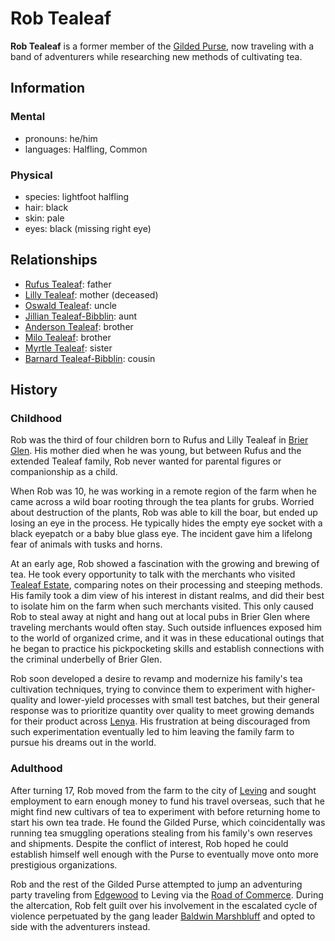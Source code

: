 # Rob Tealeaf

**Rob Tealeaf** is a former member of the [Gilded Purse](../../gilded-purse/gilded-purse.md), now traveling with a band of adventurers while researching new methods of cultivating tea.

## Information

### Mental

- pronouns: he/him
- languages: Halfling, Common

### Physical

- species: lightfoot halfling
- hair: black
- skin: pale
- eyes: black (missing right eye)

## Relationships

- [Rufus Tealeaf](../../tealeaf-estate/members/rufus-tealeaf.md): father
- [Lilly Tealeaf](../../tealeaf-estate/members/lilly-tealeaf.md): mother (deceased)
- [Oswald Tealeaf](../../tealeaf-estate.md/members/oswald-tealeaf.md): uncle
- [Jillian Tealeaf-Bibblin](../../tealeaf-estate.md/members/jillian-tealeaf-bibblin.md): aunt
- [Anderson Tealeaf](../../tealeaf-estate.md/members/anderson-tealeaf.md): brother
- [Milo Tealeaf](../../tealeaf-estate.md/members/milo-tealeaf.md): brother
- [Myrtle Tealeaf](../../tealeaf-estate.md/members/myrtle-tealeaf.md): sister
- [Barnard Tealeaf-Bibblin](../../tealeaf-estate.md/members/barnard-tealeaf-bibblin.md): cousin

## History

### Childhood

Rob was the third of four children born to Rufus and Lilly Tealeaf in [Brier Glen](../../../societies/esterfell-accord/brier-glen.md). His mother died when he was young, but between Rufus and the extended Tealeaf family, Rob never wanted for parental figures or companionship as a child.

When Rob was 10, he was working in a remote region of the farm when he came across a wild boar rooting through the tea plants for grubs. Worried about destruction of the plants, Rob was able to kill the boar, but ended up losing an eye in the process. He typically hides the empty eye socket with a black eyepatch or a baby blue glass eye. The incident gave him a lifelong fear of animals with tusks and horns.

At an early age, Rob showed a fascination with the growing and brewing of tea. He took every opportunity to talk with the merchants who visited [Tealeaf Estate](../../tealeaf-estate/tealeaf-estate.md), comparing notes on their processing and steeping methods. His family took a dim view of his interest in distant realms, and did their best to isolate him on the farm when such merchants visited. This only caused Rob to steal away at night and hang out at local pubs in Brier Glen where traveling merchants would often stay. Such outside influences exposed him to the world of organized crime, and it was in these educational outings that he began to practice his pickpocketing skills and establish connections with the criminal underbelly of Brier Glen.

Rob soon developed a desire to revamp and modernize his family's tea cultivation techniques, trying to convince them to experiment with higher-quality and lower-yield processes with small test batches, but their general response was to prioritize quantity over quality to meet growing demands for their product across [Lenya](../../../mote/esterfell/lenya/lenya.md). His frustration at being discouraged from such experimentation eventually led to him leaving the family farm to pursue his dreams out in the world.

### Adulthood

After turning 17, Rob moved from the farm to the city of [Leving](../../../societies/esterfell-accord/leving/leving.md) and sought employment to earn enough money to fund his travel overseas, such that he might find new cultivars of tea to experiment with before returning home to start his own tea trade. He found the Gilded Purse, which coincidentally was running tea smuggling operations stealing from his family's own reserves and shipments. Despite the conflict of interest, Rob hoped he could establish himself well enough with the Purse to eventually move onto more prestigious organizations.

Rob and the rest of the Gilded Purse attempted to jump an adventuring party traveling from [Edgewood](../../../societies/esterfell-accord/edgewood/edgewood.md) to Leving via the [Road of Commerce](../../../societies/esterfell-accord/road-of-commerce.md). During the altercation, Rob felt guilt over his involvement in the escalated cycle of violence perpetuated by the gang leader [Baldwin Marshbluff](../../gilded-purse/members/baldwin-marshbluff.md) and opted to side with the adventurers instead.
